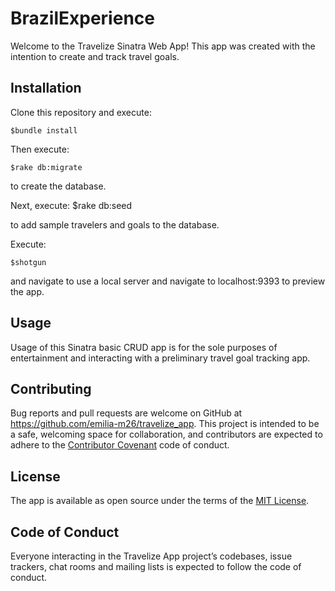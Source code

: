 # BrazilExperience

Welcome to the Travelize Sinatra Web App!  This app was created with the intention
to create and track travel goals.

## Installation

Clone this repository and execute:

    $bundle install

Then execute:

    $rake db:migrate

to create the database.

Next, execute:
    $rake db:seed

to add sample travelers and goals to the database.

Execute:

    $shotgun

and navigate to use a local server and navigate to localhost:9393 to preview the app.


## Usage

Usage of this Sinatra basic CRUD app is for the sole purposes of entertainment and interacting with
a preliminary travel goal tracking app.

## Contributing

Bug reports and pull requests are welcome on GitHub at https://github.com/emilia-m26/travelize_app. This project is intended to be a safe, welcoming space for collaboration, and contributors are expected to adhere to the [Contributor Covenant](http://contributor-covenant.org) code of conduct.

## License

The app is available as open source under the terms of the [MIT License](https://opensource.org/licenses/MIT).

## Code of Conduct

Everyone interacting in the Travelize App project’s codebases, issue trackers, chat rooms and mailing lists is expected to follow the code of conduct.

